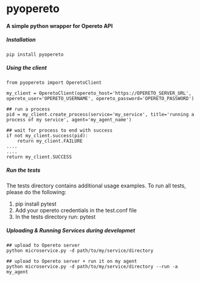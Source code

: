 # pyopereto
#### A simple python wrapper for Opereto API 

##### Installation
```
pip install pyopereto
```

##### Using the client
```
from pyopereto import OperetoClient

my_client = OperetoClient(opereto_host='https://OPERETO_SERVER_URL', opereto_user='OPERETO_USERNAME', opereto_password='OPERETO_PASSWORD')

## run a process
pid = my_client.create_process(service='my_service', title='running a process of my service', agent='my_agent_name')

## wait for process to end with success
if not my_client.success(pid):
    return my_client.FAILURE
....
....
return my_client.SUCCESS
```

##### Run the tests 
The tests directory contains additional usage examples. To run all tests, please do the following:
1. pip install pytest
2. Add your opereto credentials in the test.conf file
3. In the tests directory run: pytest



##### Uploading & Running Services during developmet
```
## upload to Opereto server
python microservice.py -d path/to/my/service/directory

## upload to Opereto server + run it on my agent
python microservice.py -d path/to/my/service/directory --run -a my_agent
```
